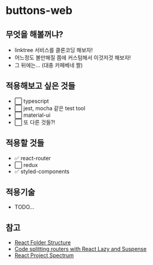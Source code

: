 # buttons-web

## 무엇을 해볼꺼냐?

- linktree 서비스를 클론코딩 해보자!
- 어느정도 볼만해질 쯤에 커스텀해서 이것저것 해보자!
- 그 뒤에는... (대충 카페베네 짤)

## 적용해보고 싶은 것들

- ⬜️ typescript
- ⬜️ jest, mocha 같은 test tool
- ⬜️ material-ui
- ⬜️ 또 다른 것들?!

## 적용할 것들

- ✅ react-router
- ⬜️ redux
- ✅ styled-components

## 적용기술

- TODO...

## 참고

- [React Folder Structure](https://www.robinwieruch.de/react-folder-structure/)
- [Code splitting routers with React Lazy and Suspense](https://linguinecode.com/post/code-splitting-react-router-with-react-lazy-and-react-suspense)
- [React Project Spectrum](https://github.com/withspectrum/spectrum)
